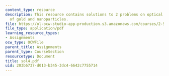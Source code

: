 ```yaml
---
content_type: resource
description: This resource contains solutions to 2 problems on optical properties
  of gold and nanoparticles.
file: https://ol-ocw-studio-app-production.s3.amazonaws.com/courses/2-58j-radiative-transfer-spring-2006/203b6737d013b3453dc46642c7755714_sol4.pdf
file_type: application/pdf
learning_resource_types:
- Assignments
ocw_type: OCWFile
parent_title: Assignments
parent_type: CourseSection
resourcetype: Document
title: sol4.pdf
uid: 203b6737-d013-b345-3dc4-6642c7755714
---
```

